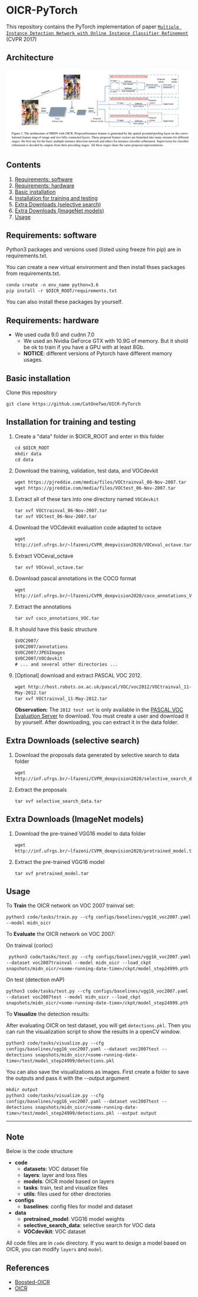 # OICR-PyTorch
This repository contains the PyTorch implementation of paper [`Multiple Instance Detection Network with Online Instance Classifier Refinement`](https://arxiv.org/abs/1704.00138) (CVPR 2017)

## Architecture
![OICR](https://raw.githubusercontent.com/CatOneTwo/Picbed_PicGo/master/img/OICR.png)

## Contents
1. [Requirements: software](#requirements-software)
2. [Requirements: hardware](#requirements-hardware)
3. [Basic installation](#basic-installation)
4. [Installation for training and testing](#installation-for-training-and-testing)
5. [Extra Downloads (selective search)](#extra-downloads-selective-search)
6. [Extra Downloads (ImageNet models)](dxtra-downloads-imageNet-models)
7. [Usage](#usage)


## Requirements: software
Python3 packages and versions used (listed using freeze frin pip) are in requirements.txt.

You can create a new virtual environment and then install thses packages from requirements.txt.
```shell
conda create -n env_name python=3.6
pip install -r $OICR_ROOT/requirements.txt
```
You can also install these packages by yourself.
## Requirements: hardware
- We used cuda 9.0 and cudnn 7.0
    - We used an Nvidia GeForce GTX with 10.9G of memory. But it shold be ok to train if you have a GPU with at least 8Gb.
    - **NOTICE**: different versions of Pytorch have different memory usages.

## Basic installation
Clone this repository
```shell
git clone https://github.com/CatOneTwo/OICR-PyTorch
```
## Installation for training and testing
1. Create a "data" folder in  $OICR_ROOT and enter in this folder
    ```Shell
    cd $OICR_ROOT
    mkdir data
    cd data
    ```
2. Download the training, validation, test data, and VOCdevkit
    ```Shell
    wget https://pjreddie.com/media/files/VOCtrainval_06-Nov-2007.tar
    wget https://pjreddie.com/media/files/VOCtest_06-Nov-2007.tar
    ```
3. Extract all of these tars into one directory named `VOCdevkit`
    ```Shell
    tar xvf VOCtrainval_06-Nov-2007.tar
    tar xvf VOCtest_06-Nov-2007.tar
    ```
4. Download the VOCdevkit evaluation code adapted to octave
    ```Shell
    wget http://inf.ufrgs.br/~lfazeni/CVPR_deepvision2020/VOCeval_octave.tar
    ```
5. Extract VOCeval_octave
    ```Shell
    tar xvf VOCeval_octave.tar
    ```
6. Download pascal annotations in the COCO format
    ```Shell
    wget http://inf.ufrgs.br/~lfazeni/CVPR_deepvision2020/coco_annotations_VOC.tar
    ```
7. Extract the annotations
    ```Shell
    tar xvf coco_annotations_VOC.tar
    ```
8. It should have this basic structure
    ```Shell
    $VOC2007/                           
    $VOC2007/annotations
    $VOC2007/JPEGImages
    $VOC2007/VOCdevkit        
    # ... and several other directories ...
    ```
9. [Optional] download and extract PASCAL VOC 2012.
    ```Shell
    wget http://host.robots.ox.ac.uk/pascal/VOC/voc2012/VOCtrainval_11-May-2012.tar
    tar xvf VOCtrainval_11-May-2012.tar
    ```
    **Observation:** The  `2012 test set` is only available in the [PASCAL VOC Evaluation Server](http://host.robots.ox.ac.uk:8080/) to download. You must create a user and download it by yourself. After downloading, you can extract it in the data folder.
## Extra Downloads (selective search)
1. Download the proposals data generated by selective search to data folder
    ```Shell
    wget http://inf.ufrgs.br/~lfazeni/CVPR_deepvision2020/selective_search_data.tar
    ```
2. Extract the proposals
    ```Shell
    tar xvf selective_search_data.tar
    ```

## Extra Downloads (ImageNet models)
1. Download the pre-trained VGG16 model to data folder
    ```Shell
    wget http://inf.ufrgs.br/~lfazeni/CVPR_deepvision2020/pretrained_model.tar
    ```
2. Extract the pre-trained VGG16 model 
    ```Shell
    tar xvf pretrained_model.tar
    ```
## Usage
To **Train** the OICR network on VOC 2007 trainval set:
```shell
python3 code/tasks/train.py --cfg configs/baselines/vgg16_voc2007.yaml --model midn_oicr
```
To **Evaluate** the OICR network on VOC 2007:

On trainval (corloc)
```shell
 python3 code/tasks/test.py --cfg configs/baselines/vgg16_voc2007.yaml --dataset voc2007trainval --model midn_oicr --load_ckpt snapshots/midn_oicr/<some-running-date-time>/ckpt/model_step24999.pth
```
On test (detection mAP)
```shell
python3 code/tasks/test.py --cfg configs/baselines/vgg16_voc2007.yaml  --dataset voc2007test --model midn_oicr --load_ckpt snapshots/midn_oicr/<some-running-date-time>/ckpt/model_step24999.pth
```
To **Visualize** the detection results:

After evaluating OICR on test dataset, you will get `detections.pkl`.  Then you can run the visualization script to show the results in a openCV window.
```shell
python3 code/tasks/visualize.py --cfg configs/baselines/vgg16_voc2007.yaml --dataset voc2007test --detections snapshots/midn_oicr/<some-running-date-time>/test/model_step24999/detections.pkl 
```
You can also save the visualizations as images. First create a folder to save the outputs and pass it with the --output argument

```shell
mkdir output    
python3 code/tasks/visualize.py --cfg configs/baselines/vgg16_voc2007.yaml --dataset voc2007test --detections snapshots/midn_oicr/<some-running-date-time>/test/model_step24999/detections.pkl --output output 
```

---

## Note
Below is the code structure

- **code**
    - **datasets**: VOC dataset file
    - **layers**: layer and loss files
    - **models**: OICR model based on layers
    - **tasks**: train, test and visualize files
    - **utils**: files used for other directories
- **configs**
    - **baselines**: config files for model and dataset
- **data**
    - **pretrained_model**: VGG16 model weights
    - **selective_search_data**: selective search for VOC data
    - **VOCdevikit**: VOC dataset

All code files are in `code` directory. If you want to design a model based on OICR, you can modify `layers` and `model`.
## References
- [Boosted-OICR](https://github.com/luiszeni/Boosted-OICR)
- [OICR](https://github.com/ppengtang/oicr)

